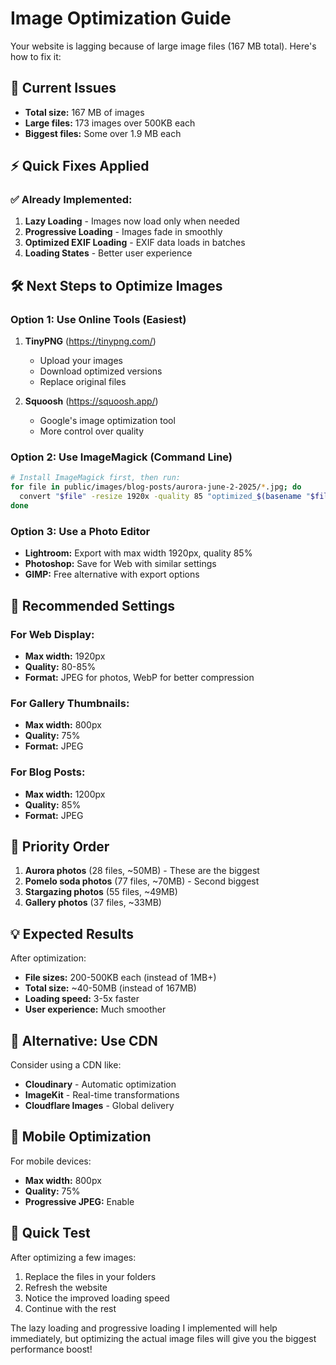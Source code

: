 # Image Optimization Guide

Your website is lagging because of large image files (167 MB total). Here's how to fix it:

## 🚨 **Current Issues**
- **Total size:** 167 MB of images
- **Large files:** 173 images over 500KB each
- **Biggest files:** Some over 1.9 MB each

## ⚡ **Quick Fixes Applied**

### ✅ **Already Implemented:**
1. **Lazy Loading** - Images now load only when needed
2. **Progressive Loading** - Images fade in smoothly
3. **Optimized EXIF Loading** - EXIF data loads in batches
4. **Loading States** - Better user experience

## 🛠️ **Next Steps to Optimize Images**

### **Option 1: Use Online Tools (Easiest)**
1. **TinyPNG** (https://tinypng.com/)
   - Upload your images
   - Download optimized versions
   - Replace original files

2. **Squoosh** (https://squoosh.app/)
   - Google's image optimization tool
   - More control over quality

### **Option 2: Use ImageMagick (Command Line)**
```bash
# Install ImageMagick first, then run:
for file in public/images/blog-posts/aurora-june-2-2025/*.jpg; do
  convert "$file" -resize 1920x -quality 85 "optimized_$(basename "$file")"
done
```

### **Option 3: Use a Photo Editor**
- **Lightroom:** Export with max width 1920px, quality 85%
- **Photoshop:** Save for Web with similar settings
- **GIMP:** Free alternative with export options

## 📏 **Recommended Settings**

### **For Web Display:**
- **Max width:** 1920px
- **Quality:** 80-85%
- **Format:** JPEG for photos, WebP for better compression

### **For Gallery Thumbnails:**
- **Max width:** 800px
- **Quality:** 75%
- **Format:** JPEG

### **For Blog Posts:**
- **Max width:** 1200px
- **Quality:** 85%
- **Format:** JPEG

## 🎯 **Priority Order**

1. **Aurora photos** (28 files, ~50MB) - These are the biggest
2. **Pomelo soda photos** (77 files, ~70MB) - Second biggest
3. **Stargazing photos** (55 files, ~49MB)
4. **Gallery photos** (37 files, ~33MB)

## 💡 **Expected Results**

After optimization:
- **File sizes:** 200-500KB each (instead of 1MB+)
- **Total size:** ~40-50MB (instead of 167MB)
- **Loading speed:** 3-5x faster
- **User experience:** Much smoother

## 🔧 **Alternative: Use CDN**

Consider using a CDN like:
- **Cloudinary** - Automatic optimization
- **ImageKit** - Real-time transformations
- **Cloudflare Images** - Global delivery

## 📱 **Mobile Optimization**

For mobile devices:
- **Max width:** 800px
- **Quality:** 75%
- **Progressive JPEG:** Enable

## 🚀 **Quick Test**

After optimizing a few images:
1. Replace the files in your folders
2. Refresh the website
3. Notice the improved loading speed
4. Continue with the rest

The lazy loading and progressive loading I implemented will help immediately, but optimizing the actual image files will give you the biggest performance boost!
